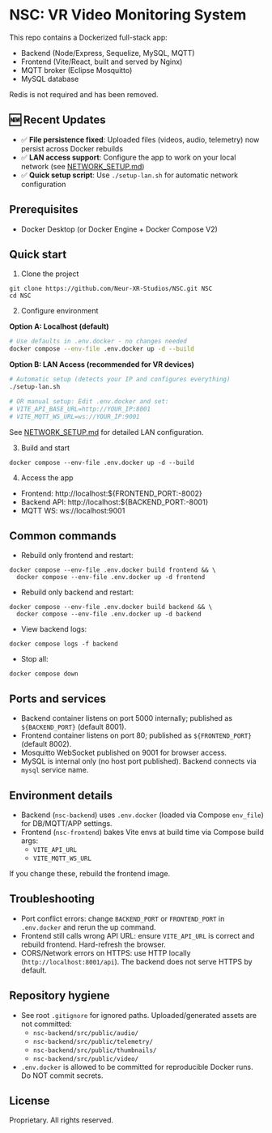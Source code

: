 # NSC: VR Video Monitoring System

This repo contains a Dockerized full-stack app:
- Backend (Node/Express, Sequelize, MySQL, MQTT)
- Frontend (Vite/React, built and served by Nginx)
- MQTT broker (Eclipse Mosquitto)
- MySQL database

Redis is not required and has been removed.

## 🆕 Recent Updates
- ✅ **File persistence fixed**: Uploaded files (videos, audio, telemetry) now persist across Docker rebuilds
- ✅ **LAN access support**: Configure the app to work on your local network (see [NETWORK_SETUP.md](NETWORK_SETUP.md))
- ✅ **Quick setup script**: Use `./setup-lan.sh` for automatic network configuration

## Prerequisites
- Docker Desktop (or Docker Engine + Docker Compose V2)

## Quick start
1. Clone the project
```
git clone https://github.com/Neur-XR-Studios/NSC.git NSC
cd NSC
```

2. Configure environment

**Option A: Localhost (default)**
```bash
# Use defaults in .env.docker - no changes needed
docker compose --env-file .env.docker up -d --build
```

**Option B: LAN Access (recommended for VR devices)**
```bash
# Automatic setup (detects your IP and configures everything)
./setup-lan.sh

# OR manual setup: Edit .env.docker and set:
# VITE_API_BASE_URL=http://YOUR_IP:8001
# VITE_MQTT_WS_URL=ws://YOUR_IP:9001
```

See [NETWORK_SETUP.md](NETWORK_SETUP.md) for detailed LAN configuration.

3. Build and start
```
docker compose --env-file .env.docker up -d --build
```

4. Access the app
- Frontend: http://localhost:${FRONTEND_PORT:-8002}
- Backend API: http://localhost:${BACKEND_PORT:-8001}
- MQTT WS: ws://localhost:9001

## Common commands
- Rebuild only frontend and restart:
```
docker compose --env-file .env.docker build frontend && \
  docker compose --env-file .env.docker up -d frontend
```
- Rebuild only backend and restart:
```
docker compose --env-file .env.docker build backend && \
  docker compose --env-file .env.docker up -d backend
```
- View backend logs:
```
docker compose logs -f backend
```
- Stop all:
```
docker compose down
```

## Ports and services
- Backend container listens on port 5000 internally; published as `${BACKEND_PORT}` (default 8001).
- Frontend container listens on port 80; published as `${FRONTEND_PORT}` (default 8002).
- Mosquitto WebSocket published on 9001 for browser access.
- MySQL is internal only (no host port published). Backend connects via `mysql` service name.

## Environment details
- Backend (`nsc-backend`) uses `.env.docker` (loaded via Compose `env_file`) for DB/MQTT/APP settings.
- Frontend (`nsc-frontend`) bakes Vite envs at build time via Compose build args:
  - `VITE_API_URL`
  - `VITE_MQTT_WS_URL`

If you change these, rebuild the frontend image.

## Troubleshooting
- Port conflict errors: change `BACKEND_PORT` or `FRONTEND_PORT` in `.env.docker` and rerun the up command.
- Frontend still calls wrong API URL: ensure `VITE_API_URL` is correct and rebuild frontend. Hard-refresh the browser.
- CORS/Network errors on HTTPS: use HTTP locally (`http://localhost:8001/api`). The backend does not serve HTTPS by default.

## Repository hygiene
- See root `.gitignore` for ignored paths. Uploaded/generated assets are not committed:
  - `nsc-backend/src/public/audio/`
  - `nsc-backend/src/public/telemetry/`
  - `nsc-backend/src/public/thumbnails/`
  - `nsc-backend/src/public/video/`
- `.env.docker` is allowed to be committed for reproducible Docker runs. Do NOT commit secrets.

## License
Proprietary. All rights reserved.
